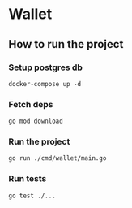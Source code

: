 # Wallet #

## How to run the project ##
### Setup postgres db ###
```
docker-compose up -d
```

### Fetch deps ###
```
go mod download
```

### Run the project ###
```
go run ./cmd/wallet/main.go
```

### Run tests ###
```
go test ./...
```
